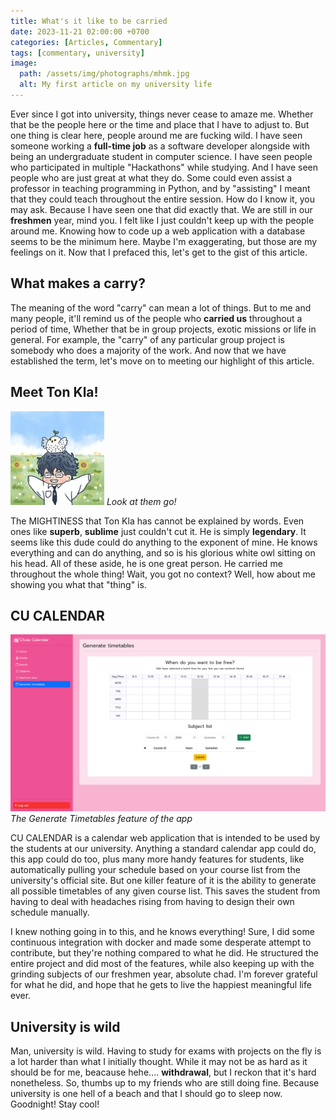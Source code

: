 ```yaml
---
title: What's it like to be carried
date: 2023-11-21 02:00:00 +0700
categories: [Articles, Commentary]
tags: [commentary, university]
image:
  path: /assets/img/photographs/mhmk.jpg
  alt: My first article on my university life
---
```


Ever since I got into university, things never cease to amaze me.
Whether that be the people here or the time and place that I have to adjust to.
But one thing is clear here, people around me are fucking wild.
I have seen someone working a **full-time job** as a software developer
alongside with being an undergraduate student in computer science.
I have seen people who participated in multiple "Hackathons" while studying.
And I have seen people who are just great at what they do.
Some could even assist a professor in teaching programming in Python,
and by "assisting" I meant that they could teach throughout the entire session.
How do I know it, you may ask. Because I have seen one that did exactly that.
We are still in our **freshmen** year, mind you.
I felt like I just couldn't keep up with the people around me.
Knowing how to code up a web application with a database seems to be the minimum here.
Maybe I'm exaggerating, but those are my feelings on it.
Now that I prefaced this, let's get to the gist of this article.

## What makes a carry?

The meaning of the word "carry" can mean a lot of things.
But to me and many people, it'll remind us of the people who **carried us** throughout a period of time,
Whether that be in group projects, exotic missions or life in general.
For example, the "carry" of any particular group project is somebody who does a majority of the work.
And now that we have established the term, let's move on to meeting our highlight of this article.

## Meet Ton Kla!

![THE LEGEND HIMSELF](/assets/img/illustrations/katoeiei.jpg)
_Look at them go!_

The MIGHTINESS that Ton Kla has cannot be explained by words.
Even ones like **superb**, **sublime** just couldn't cut it.
He is simply **legendary**. It seems like this dude could do anything to the exponent of mine.
He knows everything and can do anything, and so is his glorious white owl sitting on his head.
All of these aside, he is one great person. He carried me throughout the whole thing!
Wait, you got no context? Well, how about me showing you what that "thing" is.

## CU CALENDAR

![GENERATE TIMETABLES!](/assets/img/screenshots/cucalen.png)
_The Generate Timetables feature of the app_

CU CALENDAR is a calendar web application that is intended to be used by the students at our university.
Anything a standard calendar app could do, this app could do too, plus many more handy features for students,
like automatically pulling your schedule based on your course list from the university's official site.
But one killer feature of it is the ability to generate all possible timetables of any given course list.
This saves the student from having to deal with headaches rising from having to design their own schedule manually.

I knew nothing going in to this, and he knows everything!
Sure, I did some continuous integration with docker and made some desperate attempt to contribute,
but they're nothing compared to what he did. He structured the entire project and did most of the features,
while also keeping up with the grinding subjects of our freshmen year, absolute chad.
I'm forever grateful for what he did, and hope that he gets to live the happiest meaningful life ever.

## University is wild

Man, university is wild.
Having to study for exams with projects on the fly is a lot harder than what I initially thought.
While it may not be as hard as it should be for me, beacause hehe.... **withdrawal**,
but I reckon that it's hard nonetheless. So, thumbs up to my friends who are still doing fine.
Because university is one hell of a beach and that I should go to sleep now. Goodnight! Stay cool!

